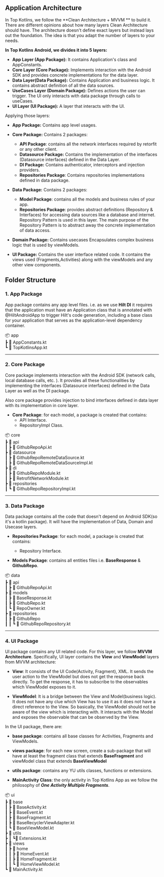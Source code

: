 ## **Application Architecture**
In Top Kotlins, we follow the **Clean Architecture + MVVM ** to build it. <br />
There are different opinions about how many layers Clean Architecture should have. The architecture doesn't define exact layers but instead lays out the foundation. 
The idea is that you adapt the number of layers to your needs.<br />

**In Top Kotlins Android, we divides it into 5 layers:** <br />
- **App Layer (App Package):** It contains Application's class and AppConstants.
- **Core Layer (Core Package):** Implements interaction with the Android SDK and provides concrete implementations for the data layer.<br />
- **Data Layer(Data Package):** Contains Application and business logic. It contains abstract definition of all the data sources. <br />
- **UseCases Layer (Domain Package):** Defines actions the user can trigger. The UI only interacts with data package through calls to useCases. <br />
- **UI Layer (UI Package):** A layer that interacts with the UI. <br />

Applying those layers:

- **App Package:** Contains app level usages.
- **Core Package:** Contains 2 packages:
    - **API Package**: contains all the network interfaces required by retorfit or any other client.
    - **Datasource Package:** Contains the implementation of the interfaces (Datasource interfaces) defined in the Data Layer.
    - **DI Package:** Contains authenticator, interceptors and injection providers.
    - **Repositories Package**: Contains repositories implementations defined in data package.
- **Data Package:** Contains 2 packages:
    - **Model Package**: contains all the models and business rules of your app.
    - **Repositories Package**: provides abstract definitions (Repository & Interfaces) for accessing data sources like a database and internet. Repository Pattern is used in this layer. The main purpose of the Repository Pattern is to abstract away the concrete implementation of data access.

- **Domain Package:** Contains usecases Encapsulates complex business logic that is used by viewModels.
- **UI Package:** Contains the user interface related code. It contains the views used (Fragments,Activities) along with the viewModels and any other view components.

## **Folder Structure**

### **1. App Package**
App package contains any app level files. i.e. as we use **Hilt DI** it requires that the application must have an Application class that is annotated with @HiltAndroidApp to trigger Hilt's code generation, including a base class for your application that serves as the application-level dependency container.

📦 app</br>
┣ 📜 AppConstants.kt</br>
┗ 📜 TopKotlinsApp.kt</br>

---
### **2. Core Package**
Core package implements interaction with the Android SDK (network calls, local database calls, etc. ). It provides all these functionalities by implementing the interfaces (Datasource interfaces) defined in the Data Layer as well as the DI package.

Also core package provides injection to bind interfaces defined in data layer with its implementation in core layer.

- **Core Package**: for each model, a package is created that contains:
    - API Interface.
    - RepositoryImpl Class.

📦 core</br>
┣ 📂 api</br>
┃ ┣ 📜 GithubRepoApi.kt</br>
┣ 📂 datasource</br>
┃ ┣ 📜 GithubRepoRemoteDataSource.kt</br>
┃ ┣ 📜 GithubRepoRemoteDataSourceImpl.kt</br>
┣ 📂 di</br>
┃ ┣ 📜 GithubRepoModule.kt</br>
┃ ┣ 📜 RetrofitNetworkModule.kt</br>
┣ 📂 repositories</br>
┃ ┗ 📜 GithubRepoRepositoryImpl.kt</br>

---

### **3. Data Package**
Data package contains all the code that doesn't depend on Android SDK(so it's a kotlin package). It will have the implementation of Data, Domain and Usecase layers.

- **Repositories Package**: for each model, a package is created that contains:
    - Repository Interface.

- **Models Package**: contains all entities files i.e. **BaseResponse** & **GithubRepo**.

📦 data</br>
┣ 📂 api</br>
┃ ┣ 📜 GithubRepoApi.kt</br>
┣ 📂 models</br>
┃ ┣ 📜 BaseResponse.kt</br>
┃ ┣ 📜 GithubRepo.kt</br>
┃ ┗ 📜 RepoOwner.kt</br>
┣ 📂 repositories</br>
┃ ┣ 📂 GithubRepo</br>
┃ ┃ ┗ 📜 GithubRepoRepository.kt</br>

 ---
 
### **4. UI Package**
UI package contains any UI related code. For this layer, we follow **MVVM Architecture**. Specifically, UI layer contains the **View** and **ViewModel** layers from MVVM architecture:

- **View**: It consists of the UI Code(Activity, Fragment), XML. It sends the user action to the ViewModel but does not get the response back directly. To get the response, it has to subscribe to the observables which ViewModel exposes to it.

- **ViewModel**: It is a bridge between the View and Model(business logic). It does not have any clue which View has to use it as it does not have a direct reference to the View. So basically, the ViewModel should not be aware of the view which is interacting with. It interacts with the Model and exposes the observable that can be observed by the View.

In the UI package, there are:
- **base package**: contains all base classes for Activities, Fragments and ViewModels.

- **views package**: for each new screen, create a sub-package that will have at least the fragment class that extends **BaseFragment** and viewModel class that extends **BaseViewModel**

- **utils package**: contains any YU utils classes, functions or extensions.

- **MainActivity Class**: the only activity in Top Kotlins App as we follow the philosophy of ***One Activity Multiple Fragments***.

📦 ui</br>
┣ 📂 base</br>
┃ ┣ 📜 BaseActivity.kt</br>
┃ ┣ 📜 BaseEvent.kt</br>
┃ ┣ 📜 BaseFragment.kt</br>
┃ ┣ 📜 BaseRecyclerViewAdapter.kt</br>
┃ ┗ 📜 BaseViewModel.kt</br>
┣ 📂 utils</br>
┣ ┃ ┗📜 Extensions.kt</br>
┣ 📂 views</br>
┃ ┣ 📂 home</br>
┃ ┃ ┣ 📜 HomeEvent.kt</br>
┃ ┃ ┣ 📜 HomeFragment.kt</br>
┃ ┃ ┗ 📜 HomeViewModel.kt</br>
┗ 📜 MainActivity.kt</br>
